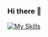 ### Hi there 👋

[![My Skills](https://skillicons.dev/icons?i=js,html,css,nextjs)](https://skillicons.dev)

